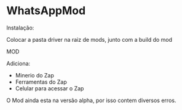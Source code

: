 # WhatsAppMod

Instalação:

Colocar a pasta driver na raiz de mods, junto com a build do mod

MOD

Adiciona:
  
  - Minerio do Zap
  - Ferramentas do Zap
  - Celular para acessar o Zap

O Mod ainda esta na versão alpha, por isso contem diversos erros.
